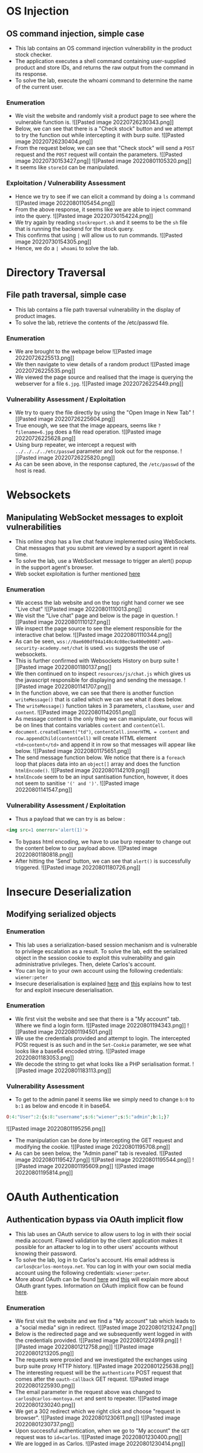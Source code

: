 # OS Injection
## OS command injection, simple case
 - This lab contains an OS command injection vulnerability in the product stock checker.
 - The application executes a shell command containing user-supplied product and store IDs, and returns the raw output from the command in its response.
 - To solve the lab, execute the whoami command to determine the name of the current user. 

### Enumeration
- We visit the website and randomly visit a product page to see where the vulnerable function is.
![[Pasted image 20220726230343.png]]
- Below, we can see that there is a "Check stock" button and we attempt to try the function out while intercepting it with burp suite.
![[Pasted image 20220726230404.png]]
- From the request below, we can see that "Check stock" will send a `POST` request and the `POST` request will contain the parameters.
![[Pasted image 20220730153427.png]]
![[Pasted image 20220801105320.png]]
- It seems like `storeId` can be manipulated.
### Exploitation / Vulnerability Assessment
- Hence we try to see if we can elicit a command by doing a `ls` command
![[Pasted image 20220801105454.png]]
- From the above response, it seems like we are able to inject command into the query.
![[Pasted image 20220730154224.png]]
- We try again by reading `stockreport.sh` and it seems to be the `sh` file that is running the backend for the stock query.
- This confirms that using `|` will allow us to run commands.
![[Pasted image 20220730154305.png]]
- Hence, we do a `| whoami` to solve the lab.

# Directory Traversal
## File path traversal, simple case
- This lab contains a file path traversal vulnerability in the display of product images.
- To solve the lab, retrieve the contents of the /etc/passwd file. 
### Enumeration
- We are brought to the webpage below
![[Pasted image 20220726225513.png]]
- We then navigate to view details of a random product
![[Pasted image 20220726225535.png]]
- We viewed the page source and realised that the image is querying the webserver for a file `6.jpg`. 
![[Pasted image 20220726225449.png]]

### Vulnerability Assessment / Exploitation
- We try to query the file directly by using the "Open Image in New Tab"
![[Pasted image 20220726225604.png]]
- True enough, we see that the image appears, seems like `?filename=6.jpg` does a file read operation.
![[Pasted image 20220726225628.png]]
- Using burp repeater, we intercept a request with `../../../../etc/passwd` parameter and look out for the response.
![[Pasted image 20220726225820.png]]
- As can be seen above, in the response captured, the `/etc/passwd` of the host is read.

# Websockets
## Manipulating WebSocket messages to exploit vulnerabilities
-  This online shop has a live chat feature implemented using WebSockets. Chat messages that you submit are viewed by a support agent in real time.
- To solve the lab, use a WebSocket message to trigger an alert() popup in the support agent's browser. 
- Web socket exploitation is further mentioned [here](https://portswigger.net/web-security/websockets)

### Enumeration
- We access the lab website and on the top right hand corner we see "Live chat"
![[Pasted image 20220801110013.png]]
- We visit the "Live chat"  page and below is the page in question.
![[Pasted image 20220801110127.png]]
- We inspect the page source to see the element responsible for the interactive chat below.
![[Pasted image 20220801110344.png]]
- As can be seen, `wss://0ae600df04a148c4c08ec9a400e00087.web-security-academy.net/chat` is used. `wss` suggests the use of websockets.
- This is further confirmed with Websockets History on burp suite
![[Pasted image 20220801180137.png]]
- We then continued on to inspect `resources/js/chat.js` which gives us the javascript responsible for displaying and sending the message.
![[Pasted image 20220801141707.png]]
- In the function above, we can see that there is another function `writeMessage()` that is called which we can see what it does below. 
- The `writeMessage()` function takes in 3 parameters, `className`, `user` and `content`.
![[Pasted image 20220801142051.png]]
- As message content is the only thing we can manipulate, our focus will be on lines that contains variables `content` and `contentCell`.
- `document.createElement("td")`,  `contentCell.innerHTML = content` and `row.appendChild(contentCell)` will create HTML element `<td>content</td>` and append it in row so that messages will appear like below.
![[Pasted image 20220801175651.png]]
- The send message function below. We notice that there is a `foreach` loop that places data into an `object[]` array and does the function `htmlEncode()`.
![[Pasted image 20220801142109.png]]
- `htmlEncode` seem to be an input santisation function, however, it does not seem to sanitise `'(' and ')'`.
![[Pasted image 20220801141547.png]]
### Vulnerability Assessment / Exploitation
- Thus a payload that we can try is as below : 
```html
<img src=1 onerror='alert(1)'>
```
- To bypass html encoding, we have to use burp repeater to change out the content below to our payload above.
![[Pasted image 20220801180818.png]]
- After hitting the 'Send' button, we can see that `alert()` is successfully triggered.
![[Pasted image 20220801180726.png]]

# Insecure Deserialization
## Modifying serialized objects
### Enumeration
- This lab uses a serialization-based session mechanism and is vulnerable to privilege escalation as a result. To solve the lab, edit the serialized object in the session cookie to exploit this vulnerability and gain administrative privileges. Then, delete Carlos's account.
- You can log in to your own account using the following credentials: `wiener:peter` 
- Insecure deserialisation is explained [here](https://portswigger.net/web-security/deserialization) and [this](https://portswigger.net/web-security/deserialization/exploiting) explains how to test for and exploit insecure deserialisation. 

### Enumeration
- We first visit the website and see that there is a "My account" tab. Where we find a login form.
![[Pasted image 20220801194343.png]]
![[Pasted image 20220801194501.png]]
- We use the credentials provided and attempt to login. The intercepted POSt request is as such and in the `Set-Cookie` parameter, we see what looks like a base64 encoded string.
![[Pasted image 20220801183053.png]]
- We decode the string to get what looks like a PHP serialisation format. 
![[Pasted image 20220801183113.png]]

### Vulnerability Assessment
- To get to the admin panel it seems like we simply need to change `b:0` to `b:1` as below and encode it in base64.
```php
O:4:"User":2:{s:8:"username";s:6:"wiener";s:5:"admin";b:1;}7
```
![[Pasted image 20220801195256.png]]
- The manipulation can be done by intercepting the GET request and modifying the cookie.
![[Pasted image 20220801195708.png]]
- As can be seen below, the "Admin panel" tab is revealed.
![[Pasted image 20220801195427.png]]
![[Pasted image 20220801195544.png]]
![[Pasted image 20220801195609.png]]
![[Pasted image 20220801195814.png]]

# OAuth Authentication
## Authentication bypass via OAuth implicit flow 
 - This lab uses an OAuth service to allow users to log in with their social media account. Flawed validation by the client application makes it possible for an attacker to log in to other users' accounts without knowing their password.
- To solve the lab, log in to Carlos's account. His email address is `carlos@carlos-montoya.net`. You can log in with your own social media account using the following credentials: `wiener:peter`. 
- More about OAuth can be found [here](https://portswigger.net/web-security/oauth) and [this](https://portswigger.net/web-security/oauth/grant-types) will explain more about OAuth grant types. Information on OAuth implicit flow can be found [here](https://oauth.net/2/grant-types/implicit/#:~:text=The%20Implicit%20flow%20was%20a,extra%20authorization%20code%20exchange%20step.).

### Enumeration
- We first visit the website and we find a "My account" tab which leads to a "social media" sign in redirect.
![[Pasted image 20220801213247.png]]
- Below is the redirected page and we subsequently went logged in with the credentials provided.
![[Pasted image 20220801224919.png]]
![[Pasted image 20220801212758.png]]
![[Pasted image 20220801213205.png]]
- The requests were proxied and we investigated the exchanges using burp suite proxy HTTP history.
![[Pasted image 20220801225638.png]]
- The interesting request will be the `authenticate` POST request that comes after the `oauth-callback` GET request. 
![[Pasted image 20220801225930.png]]
- The email parameter in the request above was changed to `carlos@carlos-montoya.net` and sent to repeater.
![[Pasted image 20220801230240.png]]
- We get a 302 redirect which we right click and choose "request in browser". 
![[Pasted image 20220801230611.png]]
![[Pasted image 20220801230737.png]]
- Upon successful authentication, when we go to "My account" the `GET` request was to `id=carlos`.
![[Pasted image 20220801230400.png]]
- We are logged in as Carlos.
![[Pasted image 20220801230414.png]]
